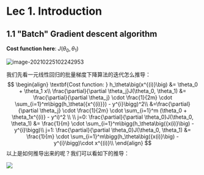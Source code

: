 # Lec 1. Introduction

## 1.1 "Batch" Gradient descent algorithm

**Cost function here**: $J(\theta_0, \theta_1)$

![image-20210225102242953](https://gallery-1259614029.cos.ap-chengdu.myqcloud.com/img/20210225102243.png)

我们先看一元线性回归的批量梯度下降算法的迭代怎么推导：
$$
\begin{align}
\textbf{Cost function: } h_\theta\big(x^{(i)}\big) &= \theta_0 + \theta_1 x\\
\frac{\partial}{\partial \theta_j}J(\theta_0, \theta_1) &= \frac{\partial}{\partial \theta_j} \cdot \frac{1}{2m} \cdot \sum_{i=1}^m\bigg(h_\theta({x^{(i)}}) - y^{i}\bigg)^2\\
&=\frac{\partial}{\partial \theta_j} \cdot \frac{1}{2m} \cdot \sum_{i=1}^m
(\theta_0 + \theta_1x^{(i)} - y^i)^2 \\
\\
j=0: \frac{\partial}{\partial \theta_0}J(\theta_0, \theta_1) &= \frac{1}{m} \cdot \sum_{i=1}^m\bigg(h_\theta\big({x(i)}\big) - y^{i}\bigg)\\
j=1: \frac{\partial}{\partial \theta_0}J(\theta_0, \theta_1) &= \frac{1}{m} \cdot \sum_{i=1}^m\bigg(h_\theta\big({x(i)}\big) - y^{i}\bigg)\cdot x^{(i)}\\
\end{align}
$$
以上是如何推导出来的呢？我们可以看如下的推导：

<img src="https://gallery-1259614029.cos.ap-chengdu.myqcloud.com/img/20210225113505.jpg"/>

